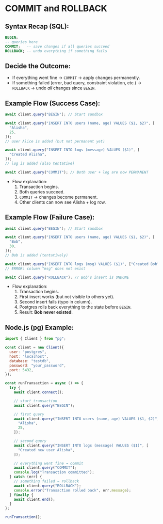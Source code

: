 # COMMIT and ROLLBACK

## Syntax Recap (SQL):

```sql
BEGIN;
-- queries here
COMMIT;   -- save changes if all queries succeed
ROLLBACK; -- undo everything if something fails
```

## Decide the Outcome:

- If everything went fine → `COMMIT` → apply changes permanently.
- If something failed (error, bad query, constraint violation, etc.) → `ROLLBACK` → undo _all_ changes since `BEGIN`.

## Example Flow (Success Case):

```javascript
await client.query("BEGIN"); // Start sandbox

await client.query("INSERT INTO users (name, age) VALUES ($1, $2)", [
  "Alisha",
  25,
]);
// user Alice is added (but not permanent yet)

await client.query("INSERT INTO logs (message) VALUES ($1)", [
  "Created Alisha",
]);
// log is added (also tentative)

await client.query("COMMIT"); // Both user + log are now PERMANENT
```

- Flow explanation:
  1. Transaction begins.
  2. Both queries succeed.
  3. `COMMIT` → changes become permanent.
  4. Other clients can now see Alisha + log row.

## Example Flow (Failure Case):

```javascript
await client.query("BEGIN"); // Start sandbox

await client.query("INSERT INTO users (name, age) VALUES ($1, $2)", [
  "Bob",
  30,
]);
// Bob is added (tentatively)

await client.query("INSERT INTO logs (msg) VALUES ($1)", ["Created Bob"]);
// ERROR: column "msg" does not exist

await client.query("ROLLBACK"); // Bob’s insert is UNDONE
```

- Flow explanation:
  1. Transaction begins.
  2. First insert works (but not visible to others yet).
  3. Second insert fails (typo in column).
  4. Postgres rolls back everything to the state before `BEGIN`.
  5. Result: **Bob never existed**.

## Node.js (pg) Example:

```javascript
import { Client } from "pg";

const client = new Client({
  user: "postgres",
  host: "localhost",
  database: "testdb",
  password: "your_password",
  port: 5432,
});

const runTransaction = async () => {
  try {
    await client.connect();

    // start transaction
    await client.query("BEGIN");

    // first query
    await client.query("INSERT INTO users (name, age) VALUES ($1, $2)", [
      "Alisha",
      25,
    ]);

    // second query
    await client.query("INSERT INTO logs (message) VALUES ($1)", [
      "Created new user Alisha",
    ]);

    // everything went fine → commit
    await client.query("COMMIT");
    console.log("Transaction committed");
  } catch (err) {
    // something failed → rollback
    await client.query("ROLLBACK");
    console.error("Transaction rolled back", err.message);
  } finally {
    await client.end();
  }
};

runTransaction();
```
